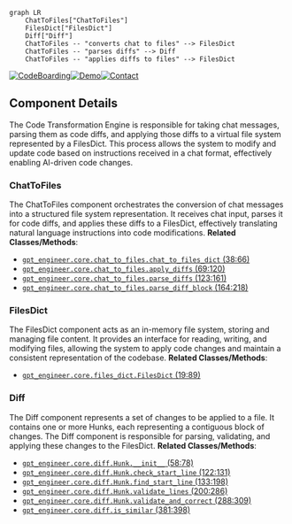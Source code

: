 ```mermaid
graph LR
    ChatToFiles["ChatToFiles"]
    FilesDict["FilesDict"]
    Diff["Diff"]
    ChatToFiles -- "converts chat to files" --> FilesDict
    ChatToFiles -- "parses diffs" --> Diff
    ChatToFiles -- "applies diffs to files" --> FilesDict
```
[![CodeBoarding](https://img.shields.io/badge/Generated%20by-CodeBoarding-9cf?style=flat-square)](https://github.com/CodeBoarding/GeneratedOnBoardings)[![Demo](https://img.shields.io/badge/Try%20our-Demo-blue?style=flat-square)](https://www.codeboarding.org/demo)[![Contact](https://img.shields.io/badge/Contact%20us%20-%20codeboarding@gmail.com-lightgrey?style=flat-square)](mailto:codeboarding@gmail.com)

## Component Details

The Code Transformation Engine is responsible for taking chat messages, parsing them as code diffs, and applying those diffs to a virtual file system represented by a FilesDict. This process allows the system to modify and update code based on instructions received in a chat format, effectively enabling AI-driven code changes.

### ChatToFiles
The ChatToFiles component orchestrates the conversion of chat messages into a structured file system representation. It receives chat input, parses it for code diffs, and applies these diffs to a FilesDict, effectively translating natural language instructions into code modifications.
**Related Classes/Methods**:

- <a href="https://github.com/AntonOsika/gpt-engineer/blob/master/gpt_engineer/core/chat_to_files.py#L38-L66" target="_blank" rel="noopener noreferrer">`gpt_engineer.core.chat_to_files.chat_to_files_dict` (38:66)</a>
- <a href="https://github.com/AntonOsika/gpt-engineer/blob/master/gpt_engineer/core/chat_to_files.py#L69-L120" target="_blank" rel="noopener noreferrer">`gpt_engineer.core.chat_to_files.apply_diffs` (69:120)</a>
- <a href="https://github.com/AntonOsika/gpt-engineer/blob/master/gpt_engineer/core/chat_to_files.py#L123-L161" target="_blank" rel="noopener noreferrer">`gpt_engineer.core.chat_to_files.parse_diffs` (123:161)</a>
- <a href="https://github.com/AntonOsika/gpt-engineer/blob/master/gpt_engineer/core/chat_to_files.py#L164-L218" target="_blank" rel="noopener noreferrer">`gpt_engineer.core.chat_to_files.parse_diff_block` (164:218)</a>


### FilesDict
The FilesDict component acts as an in-memory file system, storing and managing file content. It provides an interface for reading, writing, and modifying files, allowing the system to apply code changes and maintain a consistent representation of the codebase.
**Related Classes/Methods**:

- <a href="https://github.com/AntonOsika/gpt-engineer/blob/master/gpt_engineer/core/files_dict.py#L19-L89" target="_blank" rel="noopener noreferrer">`gpt_engineer.core.files_dict.FilesDict` (19:89)</a>


### Diff
The Diff component represents a set of changes to be applied to a file. It contains one or more Hunks, each representing a contiguous block of changes. The Diff component is responsible for parsing, validating, and applying these changes to the FilesDict.
**Related Classes/Methods**:

- <a href="https://github.com/AntonOsika/gpt-engineer/blob/master/gpt_engineer/core/diff.py#L58-L78" target="_blank" rel="noopener noreferrer">`gpt_engineer.core.diff.Hunk.__init__` (58:78)</a>
- <a href="https://github.com/AntonOsika/gpt-engineer/blob/master/gpt_engineer/core/diff.py#L122-L131" target="_blank" rel="noopener noreferrer">`gpt_engineer.core.diff.Hunk.check_start_line` (122:131)</a>
- <a href="https://github.com/AntonOsika/gpt-engineer/blob/master/gpt_engineer/core/diff.py#L133-L198" target="_blank" rel="noopener noreferrer">`gpt_engineer.core.diff.Hunk.find_start_line` (133:198)</a>
- <a href="https://github.com/AntonOsika/gpt-engineer/blob/master/gpt_engineer/core/diff.py#L200-L286" target="_blank" rel="noopener noreferrer">`gpt_engineer.core.diff.Hunk.validate_lines` (200:286)</a>
- <a href="https://github.com/AntonOsika/gpt-engineer/blob/master/gpt_engineer/core/diff.py#L288-L309" target="_blank" rel="noopener noreferrer">`gpt_engineer.core.diff.Hunk.validate_and_correct` (288:309)</a>
- <a href="https://github.com/AntonOsika/gpt-engineer/blob/master/gpt_engineer/core/diff.py#L381-L398" target="_blank" rel="noopener noreferrer">`gpt_engineer.core.diff.is_similar` (381:398)</a>